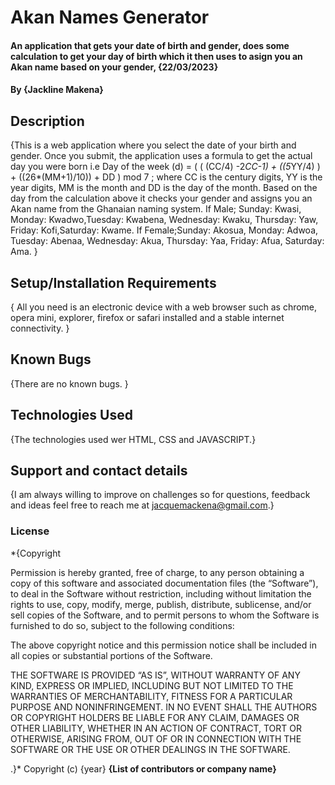 # Akan Names Generator
#### An application that gets your date of birth and gender, does some calculation to get your day of birth which it then uses to asign you an Akan name based on your gender, {22/03/2023}
#### By **{Jackline Makena}**
## Description
{This is a web application where you select the date of your birth and gender. Once you submit, the application uses a  formula to get the actual day you were born i.e Day of the week (d) = ( ( (CC/4) -2*CC-1) + ((5*YY/4) ) + ((26*(MM+1)/10)) + DD ) mod 7 ; where CC is the century digits, YY is the year digits, MM is the month and DD is the day of the month. Based on the day from the calculation above it checks your gender and assigns you an Akan name from the Ghanaian naming system. If Male; Sunday: Kwasi, Monday: Kwadwo,Tuesday: Kwabena, Wednesday: Kwaku, Thursday:  Yaw, Friday: Kofi,Saturday: Kwame. If Female;Sunday: Akosua, Monday: Adwoa, Tuesday: Abenaa, Wednesday: Akua, Thursday:  Yaa, Friday: Afua, Saturday: Ama. }
## Setup/Installation Requirements
{ All you need is an electronic device with a web browser such as chrome, opera mini, explorer, firefox or safari installed and a stable  internet connectivity. }

## Known Bugs
{There are no known bugs. }
## Technologies Used
{The technologies used wer HTML, CSS and JAVASCRIPT.}
## Support and contact details
{I am always willing to improve on challenges so for questions, feedback and ideas feel free to reach  me at jacquemackena@gmail.com.}
### License
*{Copyright 

Permission is hereby granted, free of charge, to any person obtaining a copy of this software and associated documentation files (the “Software”), to deal in the Software without restriction, including without limitation the rights to use, copy, modify, merge, publish, distribute, sublicense, and/or sell copies of the Software, and to permit persons to whom the Software is furnished to do so, subject to the following conditions:

The above copyright notice and this permission notice shall be included in all copies or substantial portions of the Software.

THE SOFTWARE IS PROVIDED “AS IS”, WITHOUT WARRANTY OF ANY KIND, EXPRESS OR IMPLIED, INCLUDING BUT NOT LIMITED TO THE WARRANTIES OF MERCHANTABILITY, FITNESS FOR A PARTICULAR PURPOSE AND NONINFRINGEMENT. IN NO EVENT SHALL THE AUTHORS OR COPYRIGHT HOLDERS BE LIABLE FOR ANY CLAIM, DAMAGES OR OTHER LIABILITY, WHETHER IN AN ACTION OF CONTRACT, TORT OR OTHERWISE, ARISING FROM, OUT OF OR IN CONNECTION WITH THE SOFTWARE OR THE USE OR OTHER DEALINGS IN THE SOFTWARE.

.}*
Copyright (c) {year} **{List of contributors or company name}**